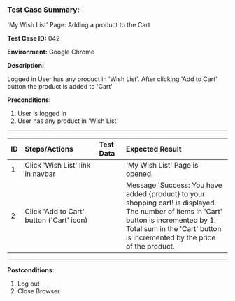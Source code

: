 
### Test Case Summary:

'My Wish List' Page: Adding a product to the Cart

**Test Case ID:** 042

**Environment:** Google Chrome

**Description:**

Logged in User has any  product in 'Wish List'. After clicking 'Add to Cart' button 
the product is added to 'Cart'


**Preconditions:**
1. User is logged in 
2. User has any product in 'Wish List'

---

|      ID       | Steps/Actions |  Test Data  | Expected Result |
| ------------- |:------------- | :---------  | :--------------  |
|       1       | Click 'Wish List' link in navbar |             | 'My Wish List' Page is opened. |
|       2       | Click 'Add to Cart' button ('Cart' icon)  |             | Message 'Success: You have added {product} to your shopping cart! is displayed.<br> The number of items in 'Cart' button is incremented by 1.<br> Total sum in the 'Cart' button is incremented by the price of the product. |

---

**Postconditions:**
1. Log out
2. Close Browser
